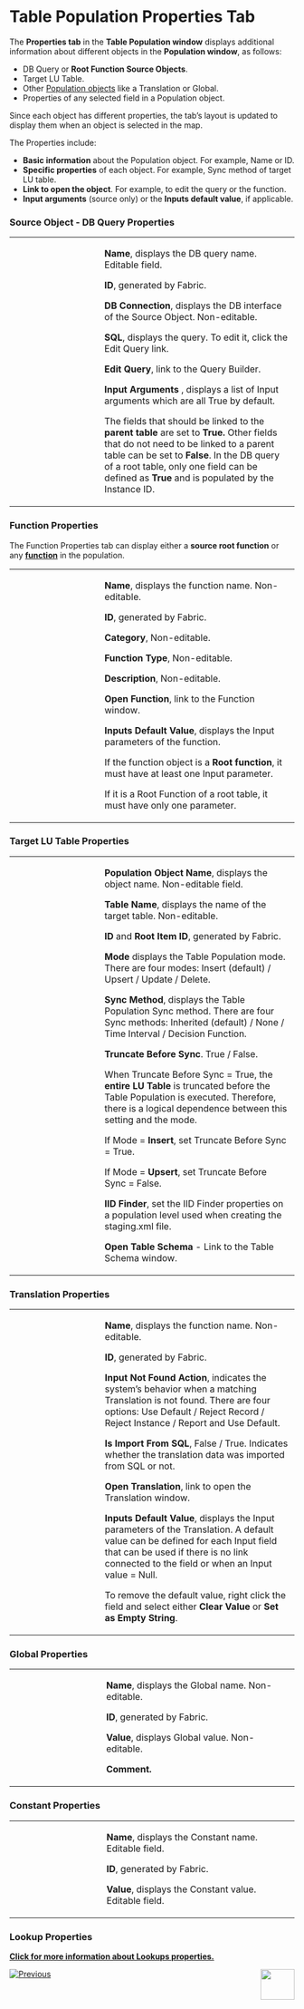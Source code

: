 # Table Population Properties Tab

The **Properties tab** in the **Table Population window** displays additional information about different objects in the **Population window**, as follows:
*	DB Query or **Root Function Source Objects**.
*	Target LU Table.
* Other [Population objects](https://github.com/k2view-academy/K2View-Academy/blob/master/articles/07_table_population/06_table_population_transformation_rules.md) like a Translation or Global.
*	Properties of any selected field in a Population object.

Since each object has different properties, the tab’s layout is updated to display them when an object is selected in the map. 

The Properties include:
*	**Basic information** about the Population object. For example, Name or ID.
*	**Specific properties** of each object. For example, Sync method of target LU table.
*	**Link to open the object**. For example, to edit the query or the function.
*	**Input arguments** (source only) or the **Inputs default value**, if applicable.  

### Source Object - DB Query Properties
<table width="660">
<tbody>
<tr>
<td width="312pxl"><img src="https://github.com/k2view-academy/K2View-Academy/blob/master/articles/07_table_population/images/07_04_01_table.png" alt=""/></td>
<td width="600pxl">
<p><strong>Name</strong>, displays the DB query name. Editable field.</p>
<p><strong>ID</strong>, generated by Fabric.</p>
<p><strong>DB Connection</strong>, displays the DB interface of the Source Object. Non-editable.</p>
<p><strong>SQL</strong>, displays the query. To edit it, click the Edit Query link.</p>
<p><strong>Edit Query</strong>, link to the Query Builder.</p>
<p><strong>Input Arguments&nbsp;</strong>, displays a list of Input arguments which are all True by default.</p>
<p>The fields that should be linked to the <strong>parent table</strong> are set to <strong>True. </strong>Other fields that do not need to be linked to a parent table can be set to <strong>False</strong>. In the DB query of a root table, only one field can be defined as <strong>True</strong> and is populated by the Instance ID.</p>
</td>
</tr>
</tbody>
</table>

### Function Properties
The Function Properties tab can display either a **source root function** or any [**function**](https://github.com/k2view-academy/K2View-Academy/blob/master/articles/07_table_population/05_table_population_mode.md) in the population.
<table width="660">
<tbody>
<tr>
<td width="312pxl"><img src="https://github.com/k2view-academy/K2View-Academy/blob/master/articles/07_table_population/images/07_04_02_functions.png" alt=""></td>
<td width="600pxl">
<p><strong>Name</strong>, displays the function name. Non-editable.</p>
<p><strong>ID</strong>, generated by Fabric.</p>
<p><strong>Category</strong>, Non-editable.</p>
<p><strong>Function Type</strong>, Non-editable.</p>
<p><strong>Description</strong>, Non-editable.</p>
<p><strong>Open Function</strong>, link to the Function window.</p>
<p><strong>Inputs Default Value</strong>, displays the Input parameters of the function.</p>
<p>If the function object is a <strong>Root function</strong>, it must have at least one Input parameter.</p>
<p>If it is a Root Function of a root table, it must have only one parameter.</p>
</td>
</tr>
</tbody>
</table>

### Target LU Table Properties
<table width="660">
<tbody>
<tr>
<td width="312pxl"><img src="https://github.com/k2view-academy/K2View-Academy/blob/master/articles/07_table_population/images/07_04_03_target.png" alt=""></td>
<td width="600pxl">
<p><strong>Population Object Name</strong>, displays the object name. Non-editable field.</p>
<p><strong>Table Name</strong>, displays the name of the target table. Non-editable.</p>
<p><strong>ID </strong>and<strong> Root Item ID</strong>, generated by Fabric.</p>
<p><strong>Mode</strong> displays the Table Population mode. There are four modes: Insert (default) / Upsert / Update / Delete.</p>
<p><strong>Sync Method</strong>, displays the Table Population Sync method. There are four Sync methods: Inherited (default) / None / Time Interval / Decision Function.</p>
<p><strong>Truncate Before Sync</strong>. True / False.</p>
<p>When Truncate Before Sync = True, the <strong>entire LU Table</strong> is truncated before the Table Population is executed. Therefore, there is a logical dependence between this setting and the mode.</p>
<p>If Mode = <strong>Insert</strong>, set Truncate Before Sync = True.</p>
<p>If Mode = <strong>Upsert</strong>, set Truncate Before Sync = False.</p>
<p><strong>IID Finder</strong>, set the IID Finder properties on a population level used when creating the staging.xml file.</p>
<p><strong>Open Table Schema</strong> - Link to the Table Schema window.</p>
</td>
</tr>
</tbody>
</table>

### Translation Properties
<table width="660">
<tbody>
<tr>
<td width="312pxl"><img src="https://github.com/k2view-academy/K2View-Academy/blob/master/articles/07_table_population/images/07_04_04_translations.png" alt=""></td>
<td width="600pxl">
<p><strong>Name</strong>, displays the function name. Non-editable.</p>
<p><strong>ID</strong>, generated by Fabric.</p>
<p><strong>Input Not Found Action</strong>, indicates the system&rsquo;s behavior when a matching Translation is not found. There are four options: Use Default / Reject Record / Reject Instance / Report and Use Default.</p>
<p><strong>Is Import From SQL</strong>, False / True. Indicates whether the translation data was imported from SQL or not.</p>
<p><strong>Open Translation</strong>, link to open the Translation window.</p>
<p><strong>Inputs Default Value</strong>, displays the Input parameters of the Translation. A default value can be defined for each Input field that can be used if there is no link connected to the field or when an Input value = Null.</p>
<p>To remove the default value, right click the field and select either <strong>Clear Value</strong> or <strong>Set as Empty String</strong>.</p>
</td>
</tr>
</tbody>
</table>

### Global Properties
<table width="660">
<tbody>
<tr>
<td width="312pxl"><img src="https://github.com/k2view-academy/K2View-Academy/blob/master/articles/07_table_population/images/07_04_05_globals.png" alt=""></td>
<td width="600pxl">
<p><strong>Name</strong>, displays the Global name. Non-editable.</p>
<p><strong>ID</strong>, generated by Fabric.</p>
<p><strong>Value</strong>, displays Global value. Non-editable.</p>
<p><strong>Comment.</strong></p>
</td>
</tr>
</tbody>
</table>

### Constant Properties
<table width="660">
<tbody>
<tr>
<td width="312pxl"><img src="https://github.com/k2view-academy/K2View-Academy/blob/master/articles/07_table_population/images/07_04_06_constant.png" alt=""></td>
<td width="600pxl">
<p><strong>Name</strong>, displays the Constant name. Editable field.</p>
<p><strong>ID</strong>, generated by Fabric.</p>
<p><strong>Value</strong>, displays the Constant value. Editable field.</p>
</td>
</tr>
</tbody>
</table>

### Lookup Properties
[**Click for more information about Lookups properties.**](https://github.com/k2view-academy/K2View-Academy/blob/master/articles/07_table_population/09_creating_an_LUDB_function.md)

[![Previous](https://github.com/k2view-academy/K2View-Academy/blob/master/articles/images/Previous.png)](https://github.com/k2view-academy/K2View-Academy/blob/master/articles/07_table_population/03_creating_a_new_table_population.md)[<img align="right" width="60" height="54" src="https://github.com/k2view-academy/K2View-Academy/blob/master/articles/images/Next.png">](https://github.com/k2view-academy/K2View-Academy/blob/master/articles/07_table_population/05_table_population_mode.md)
